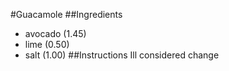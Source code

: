 #Guacamole
##Ingredients
* avocado (1.45)
* lime (0.50)
* salt (1.00)
##Instructions
Ill considered change
